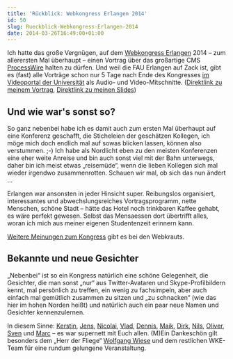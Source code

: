 ```yaml
---
title: 'Rückblick: Webkongress Erlangen 2014'
id: 50
slug: Rueckblick-Webkongress-Erlangen-2014
date: 2014-03-26T16:49:00+01:00
---
```


Ich hatte das große Vergnügen, auf dem [Webkongress Erlangen](http://webkongress.fau.de) 2014 – zum allerersten Mal überhaupt – einen Vortrag über das großartige CMS [ProcessWire](http://processwire.com) halten zu dürfen. Und weil die FAU Erlangen auf Zack ist, gibt es (fast) alle Vorträge schon nur 5 Tage nach Ende des Kongresses [im Videoportal der Universität](http://www.video.uni-erlangen.de/course/id/263.html) als Audio- und Video-Mitschnitte. ([Direktlink zu meinem Vortrag](http://www.video.uni-erlangen.de/clip/id/3690.html), [Direktlink zu meinen Slides](https://speakerdeck.com/yellowled/processwire-ein-cms-voller-freiheiten))

## Und wie war's sonst so?

So ganz nebenbei habe ich es damit auch zum ersten Mal überhaupt auf eine Konferenz geschafft, die Sticheleien der geschätzen Kollegen, ich möge mich doch endlich mal auf sowas blicken lassen, können also verstummen. ;-) Ich habe als Nordlicht eben zu den meisten Konferenzen eine eher weite Anreise und bin auch sonst viel mit der Bahn unterwegs, daher bin ich meist etwas „reisemüde“, wenn die lieben Kollegen sich mal wieder irgendwo zusammenrotten. Schauen wir mal, ob sich das nun ändert …

Erlangen war ansonsten in jeder Hinsicht super. Reibungslos organisiert, interessantes und abwechslungsreiches Vortragsprogramm, nette Menschen, schöne Stadt – hätte das Hotel noch trinkbaren Kaffee gehabt, es wäre perfekt gewesen. Selbst das Mensaessen dort übertrifft alles, woran ich mich aus meiner eigenen Studentenzeit erinnern kann.

[Weitere Meinungen zum Kongress](http://webkrauts.de/artikel/2014/gruesse-vom-webkongress-erlangen-2014) gibt es bei den Webkrauts.

## Bekannte und neue Gesichter

„Nebenbei“ ist so ein Kongress natürlich eine schöne Gelegenheit, die Gesichter, die man sonst „nur“ aus Twitter-Avataren und Skype-Profilbildern kennt, mal persönlich zu treffen, ein wenig zu fachsimpeln, aber auch einfach mal gemütlich zusammen zu sitzen und „zu schnacken“ (wie das hier im hohen Norden heißt) und natürlich auch ein paar neue Namen und Gesichter kennenzulernen.

In diesem Sinne: [Kerstin](https://twitter.com/kprobiesch), [Jens](https://twitter.com/flocke), [Nicolai](https://twitter.com/textformer), [Vlad](https://twitter.com/vlad_perun), [Dennis](https://twitter.com/pixelbande), [Maik](https://twitter.com/fernmuendlich), [Dirk](https://twitter.com/djesse), [Nils](https://twitter.com/pookerman), [Oliver](https://twitter.com/mindeffects), [Sven](https://twitter.com/maddesigns) und [Marc](https://twitter.com/mademyday) – es war supernett mit Euch allen. (M)Ein Dankeschön gilt besonders dem „Herr der Fliege“ [Wolfgang Wiese](https://twitter.com/xwolf) und dem restlichen WKE-Team für eine rundum gelungene Veranstaltung.
